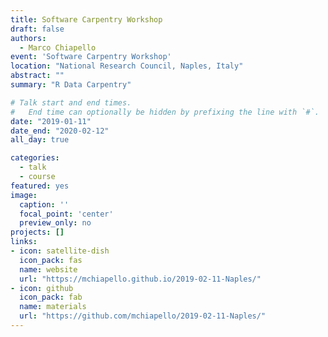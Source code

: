 ```yaml
---
title: Software Carpentry Workshop
draft: false
authors: 
  - Marco Chiapello
event: 'Software Carpentry Workshop'
location: "National Research Council, Naples, Italy"
abstract: ""
summary: "R Data Carpentry"

# Talk start and end times.
#   End time can optionally be hidden by prefixing the line with `#`.
date: "2019-01-11"
date_end: "2020-02-12"
all_day: true

categories:
  - talk
  - course
featured: yes
image:
  caption: ''
  focal_point: 'center'
  preview_only: no
projects: []
links:
- icon: satellite-dish
  icon_pack: fas
  name: website
  url: "https://mchiapello.github.io/2019-02-11-Naples/"
- icon: github
  icon_pack: fab
  name: materials
  url: "https://github.com/mchiapello/2019-02-11-Naples/"
---
```


